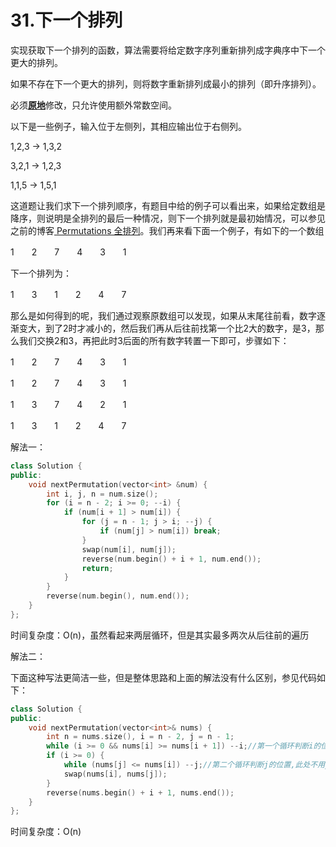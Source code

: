 # 31.下一个排列

实现获取下一个排列的函数，算法需要将给定数字序列重新排列成字典序中下一个更大的排列。

如果不存在下一个更大的排列，则将数字重新排列成最小的排列（即升序排列）。

必须[**原地**](https://baike.baidu.com/item/原地算法)修改，只允许使用额外常数空间。

以下是一些例子，输入位于左侧列，其相应输出位于右侧列。

1,2,3 → 1,3,2

3,2,1 → 1,2,3

1,1,5 → 1,5,1

这道题让我们求下一个排列顺序，有题目中给的例子可以看出来，如果给定数组是降序，则说明是全排列的最后一种情况，则下一个排列就是最初始情况，可以参见之前的博客[ ](http://www.cnblogs.com/grandyang/p/4042156.html)[Permutations 全排列](http://www.cnblogs.com/grandyang/p/4358848.html)。我们再来看下面一个例子，有如下的一个数组

1　　2　　7　　4　　3　　1

下一个排列为：

1　　3　　1　　2　　4　　7

那么是如何得到的呢，我们通过观察原数组可以发现，如果从末尾往前看，数字逐渐变大，到了2时才减小的，然后我们再从后往前找第一个比2大的数字，是3，那么我们交换2和3，再把此时3后面的所有数字转置一下即可，步骤如下：

1　　2　　7　　4　　3　　1

1　　2　　7　　4　　3　　1

1　　3　　7　　4　　2　　1

1　　3　　1　　2　　4　　7

解法一：

```C++
class Solution {
public:
    void nextPermutation(vector<int> &num) {
        int i, j, n = num.size();
        for (i = n - 2; i >= 0; --i) {
            if (num[i + 1] > num[i]) {
                for (j = n - 1; j > i; --j) {
                    if (num[j] > num[i]) break;
                }
                swap(num[i], num[j]);
                reverse(num.begin() + i + 1, num.end());
                return;
            }
        }
        reverse(num.begin(), num.end());
    }
};
```

时间复杂度：O(n)，虽然看起来两层循环，但是其实最多两次从后往前的遍历



解法二：

下面这种写法更简洁一些，但是整体思路和上面的解法没有什么区别，参见代码如下：

```C++
class Solution {
public:
    void nextPermutation(vector<int>& nums) {
        int n = nums.size(), i = n - 2, j = n - 1;
        while (i >= 0 && nums[i] >= nums[i + 1]) --i;//第一个循环判断i的位置
        if (i >= 0) {
            while (nums[j] <= nums[i]) --j;//第二个循环判断j的位置,此处不用j>i，因为在i后面必定有大于nums[i]的数字（nums[i+1]）
            swap(nums[i], nums[j]);
        }
        reverse(nums.begin() + i + 1, nums.end());
    }
};
```

时间复杂度：O(n)